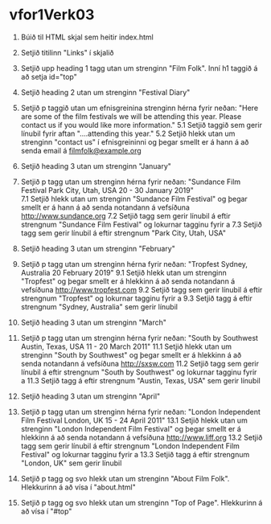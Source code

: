 # vfor1Verk03

1.    Búið til HTML skjal sem heitir index.html
2.    Setjið titilinn "Links" í skjalið
3.    Setjið upp heading 1 tagg utan um strenginn "Film Folk". Inní h1 taggið á að setja id="top"
4.    Setjið heading 2 utan um strenginn "Festival Diary"
5.    Setjið p taggið utan um efnisgreinina strenginn hérna fyrir neðan:
      "Here are some of the film festivals we will be attending this year. Please contact us if you would like more
      information."
5.1   Setjið taggið sem gerir línubil fyrir aftan "....attending this year."
5.2   Setjið hlekk utan um strenginn "contact us" í efnisgreininni og þegar smellt er á hann á að senda email á
      filmfolk@example.org

6.    Setjið heading 3 utan um strenginn "January"
7.    Setjið p tagg utan um strenginn hérna fyrir neðan:
      "Sundance Film Festival
      Park City, Utah, USA
      20 - 30 January 2019"  
7.1   Setjið hlekk utan um strenginn "Sundance Film Festival" og þegar smellt er á hann á að senda notandann á vefsíðuna
      http://www.sundance.org
7.2   Setjið tagg sem gerir línubil á eftir strengnum "Sundance Film Festival" og lokurnar tagginu fyrir a
7.3   Setjið tagg sem gerir línubil á eftir strengnum "Park City, Utah, USA"

8.    Setjið heading 3 utan um strenginn "February"
9.    Setjið p tagg utan um strenginn hérna fyrir neðan:
      "Tropfest
      Sydney, Australia
      20 February 2019"
9.1   Setjið hlekk utan um strenginn "Tropfest" og þegar smellt er á hlekkinn á að senda notandann á vefsíðuna
      http://www.tropfest.com
9.2   Setjið tagg sem gerir línubil á eftir strengnum "Tropfest" og lokurnar tagginu fyrir a
9.3   Setjið tagg á eftir strengnum "Sydney, Australia" sem gerir línubil

10.   Setjið heading 3 utan um strenginn "March"
11.   Setjið p tagg utan um strenginn hérna fyrir neðan:
      "South by Southwest
      Austin, Texas, USA
      11 - 20 March 2011"
11.1  Setjið hlekk utan um strenginn "South by Southwest" og þegar smellt er á hlekkinn á að senda notandann á vefsíðuna 
      http://sxsw.com
11.2  Setjið tagg sem gerir línubil á eftir strengnum "South by Southwest" og lokurnar tagginu fyrir a
11.3  Setjið tagg á eftir strengnum "Austin, Texas, USA" sem gerir línubil

12.   Setjið heading 3 utan um strenginn "April"
13.   Setjið p tagg utan um strenginn hérna fyrir neðan:
      "London Independent Film Festival
      London, UK
      15 - 24 April 2011"
13.1  Setjið hlekk utan um strenginn "London Independent Film Festival" og þegar smellt er á hlekkinn á að senda 
      notandann á vefsíðuna http://www.liff.org
13.2  Setjið tagg sem gerir línubil á eftir strengnum "London Independent Film Festival" og lokurnar tagginu fyrir a
13.3  Setjið tagg á eftir strengnum "London, UK" sem gerir línubil

14.   Setjið p tagg og svo hlekk utan um strenginn "About Film Folk". Hlekkurinn á að vísa í "about.html"
15.   Setjið p tagg og svo hlekk utan um strenginn "Top of Page". Hlekkurinn á að vísa í "#top"


